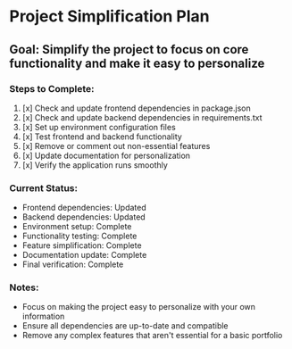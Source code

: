 # Project Simplification Plan

## Goal: Simplify the project to focus on core functionality and make it easy to personalize

### Steps to Complete:

1. [x] Check and update frontend dependencies in package.json
2. [x] Check and update backend dependencies in requirements.txt
3. [x] Set up environment configuration files
4. [x] Test frontend and backend functionality
5. [x] Remove or comment out non-essential features
6. [x] Update documentation for personalization
7. [x] Verify the application runs smoothly

### Current Status:
- Frontend dependencies: Updated
- Backend dependencies: Updated
- Environment setup: Complete
- Functionality testing: Complete
- Feature simplification: Complete
- Documentation update: Complete
- Final verification: Complete

### Notes:
- Focus on making the project easy to personalize with your own information
- Ensure all dependencies are up-to-date and compatible
- Remove any complex features that aren't essential for a basic portfolio
